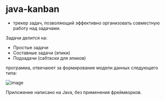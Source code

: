 # java-kanban
- трекер задач, позволяющий эффективно организовать совместную работу над задачами.

Задачи делится на:
+ Простые задачи
+ Составные задачи (эпики)
+ Подзадачи (сабтаски для эпиков)

программа, отвечаюет за формирование модели данных следующего типа:

![image](https://user-images.githubusercontent.com/106442300/226854421-1e42f53e-8e2d-41cd-98fe-f9c905ac3ab0.png)

Приложение написано на Java, без применения фреймворков.
